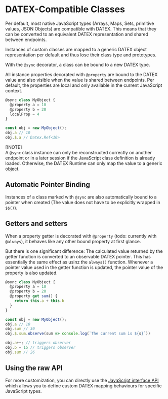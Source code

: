 # DATEX-Compatible Classes

Per default, most native JavaScript types (Arrays, Maps, Sets, primitive values, JSON Objects) are compatible with DATEX. This means that they can be converted to an equivalent DATEX representation and shared between endpoints.

Instances of custom classes are mapped to a generic DATEX object representation per default and thus lose their class type and prototypes.

With the `@sync` decorator, a class can be bound to a new DATEX type.

All instance properties decorated with `@property` are bound to the DATEX value and also visible when the value is shared between endpoints. 
Per default, the properties are local and only available in the current JavaScript context.

```ts
@sync class MyObject {
  @property a = 10
  @property b = 20
  localProp = 4
}

const obj = new MyObject();
obj.a // 10
obj.$.a // Datex.Ref<10>
```

[!NOTE]  
A `@sync` class instance can only be reconstructed correctly on another endpoint or in a later session if the JavaScript class definition is already loaded. Otherwise, the DATEX Runtime can only map the value to a generic object.

## Automatic Pointer Binding

Instances of a class marked with `@sync` are also automatically bound to a pointer when created (The value does not have to be explicitly wrapped in `$$()`).

## Getters and setters

When a property getter is decorated with `@property` (todo: currently with `@always`), it behaves like any other bound property at first glance.

But there is one significant difference: The calculated value returned by the getter function is converted to an observable DATEX pointer.
This has essentially the same effect as usinz the `always()` function. Whenever a pointer value used in the getter function is updated, the pointer value of the property is also updated.

```ts
@sync class MyObject {
  @property a = 10
  @property b = 20
  @property get sum() {
    return this.a + this.b
  }
}

const obj = new MyObject();
obj.a // 10
obj.sum // 30
obj.$.sum.observe(sum => console.log(`The current sum is ${s}`))

obj.a++; // triggers observer
obj.b = 15 // triggers observer
obj.sum // 26
```

## Using the raw API
For more customization, you can directly use the [JavaScript interface API]() which allows you to define custom DATEX mapping behaviours for specific JavaScript types.
